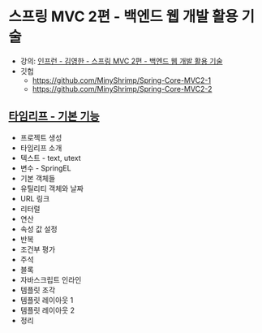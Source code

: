 # 스프링 MVC 2편 - 백엔드 웹 개발 활용 기술
* 강의: [인프런 - 김영한 - 스프링 MVC 2편 - 백엔드 웹 개발 활용 기술](https://www.inflearn.com/course/%EC%8A%A4%ED%94%84%EB%A7%81-mvc-2/dashboard)
* 깃헙
  * https://github.com/MinyShrimp/Spring-Core-MVC2-1
  * https://github.com/MinyShrimp/Spring-Core-MVC2-2

## [타임리프 - 기본 기능](./강의/1강)
* 프로젝트 생성
* 타임리프 소개
* 텍스트 - text, utext
* 변수 - SpringEL
* 기본 객체들
* 유틸리티 객체와 날짜
* URL 링크
* 리터럴
* 연산
* 속성 값 설정
* 반복
* 조건부 평가
* 주석
* 블록
* 자바스크립트 인라인
* 템플릿 조각
* 템플릿 레이아웃 1
* 템플릿 레이아웃 2
* 정리